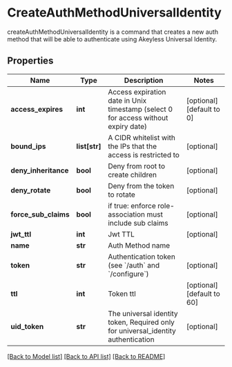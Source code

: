 # CreateAuthMethodUniversalIdentity

createAuthMethodUniversalIdentity is a command that creates a new auth method that will be able to authenticate using Akeyless Universal Identity.
## Properties
Name | Type | Description | Notes
------------ | ------------- | ------------- | -------------
**access_expires** | **int** | Access expiration date in Unix timestamp (select 0 for access without expiry date) | [optional] [default to 0]
**bound_ips** | **list[str]** | A CIDR whitelist with the IPs that the access is restricted to | [optional] 
**deny_inheritance** | **bool** | Deny from root to create children | [optional] 
**deny_rotate** | **bool** | Deny from the token to rotate | [optional] 
**force_sub_claims** | **bool** | if true: enforce role-association must include sub claims | [optional] 
**jwt_ttl** | **int** | Jwt TTL | [optional] 
**name** | **str** | Auth Method name | 
**token** | **str** | Authentication token (see &#x60;/auth&#x60; and &#x60;/configure&#x60;) | [optional] 
**ttl** | **int** | Token ttl | [optional] [default to 60]
**uid_token** | **str** | The universal identity token, Required only for universal_identity authentication | [optional] 

[[Back to Model list]](../README.md#documentation-for-models) [[Back to API list]](../README.md#documentation-for-api-endpoints) [[Back to README]](../README.md)


